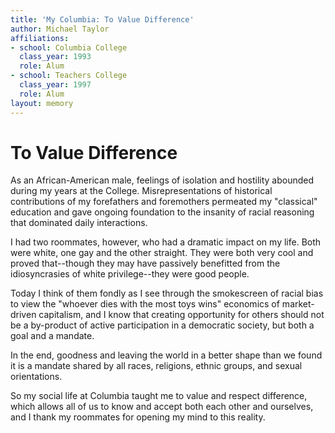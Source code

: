 ```yaml
---
title: 'My Columbia: To Value Difference'
author: Michael Taylor
affiliations:
- school: Columbia College
  class_year: 1993
  role: Alum
- school: Teachers College
  class_year: 1997
  role: Alum
layout: memory
---
```


# To Value Difference

As an African-American male, feelings of isolation and hostility abounded during my years at the College. Misrepresentations of historical contributions of my forefathers and foremothers permeated my "classical" education and gave ongoing foundation to the insanity of racial reasoning that dominated daily interactions.

I had two roommates, however, who had a dramatic impact on my life. Both were white, one gay and the other straight. They were both very cool and proved that--though they may have passively benefitted from the idiosyncrasies of white privilege--they were good people.

Today I think of them fondly as I see through the smokescreen of racial bias to view the "whoever dies with the most toys wins" economics of market-driven capitalism, and I know that creating opportunity for others should not be a by-product of active participation in a democratic society, but both a goal and a mandate.

In the end, goodness and leaving the world in a better shape than we found it is a mandate shared by all races, religions, ethnic groups, and sexual orientations.

So my social life at Columbia taught me to value and respect difference, which allows all of us to know and accept both each other and ourselves, and I thank my roommates for opening my mind to this reality.
